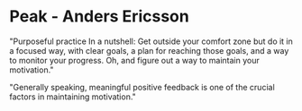 ﻿# Peak - Anders Ericsson

"Purposeful practice In a nutshell: Get outside your comfort zone but do it in a focused way, with clear goals, a plan for reaching those goals, and a way to monitor your progress. Oh, and figure out a way to maintain your motivation."

"Generally speaking, meaningful positive feedback is one of the crucial factors in maintaining motivation."
